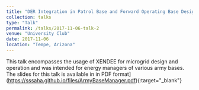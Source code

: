 ```yaml
---
title: "DER Integration in Patrol Base and Forward Operating Base Design"
collection: talks
type: "Talk"
permalink: /talks/2017-11-06-talk-2
venue: "University Club"
date: 2017-11-06
location: "Tempe, Arizona"
---
```


This talk encompasses the usage of XENDEE for microgrid design and operation and was intended for energy managers of various army bases. The slides for this talk is available in in PDF format](https://sssaha.github.io/files/ArmyBaseManager.pdf){:target="_blank"}
